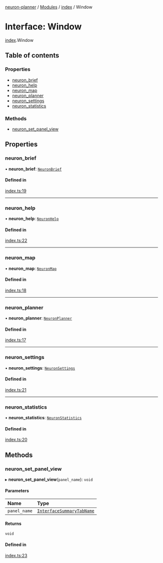 [neuron-planner](../README.md) / [Modules](../modules.md) / [index](../modules/index.md) / Window

# Interface: Window

[index](../modules/index.md).Window

## Table of contents

### Properties

- [neuron\_brief](index.Window.md#neuron_brief)
- [neuron\_help](index.Window.md#neuron_help)
- [neuron\_map](index.Window.md#neuron_map)
- [neuron\_planner](index.Window.md#neuron_planner)
- [neuron\_settings](index.Window.md#neuron_settings)
- [neuron\_statistics](index.Window.md#neuron_statistics)

### Methods

- [neuron\_set\_panel\_view](index.Window.md#neuron_set_panel_view)

## Properties

### neuron\_brief

• **neuron\_brief**: [`NeuronBrief`](../classes/neuron_brief.NeuronBrief.md)

#### Defined in

[index.ts:19](https://github.com/vtol-neuron/neuron-planner/blob/4c781e4/src/js/index.ts#L19)

___

### neuron\_help

• **neuron\_help**: [`NeuronHelp`](../classes/neuron_help.NeuronHelp.md)

#### Defined in

[index.ts:22](https://github.com/vtol-neuron/neuron-planner/blob/4c781e4/src/js/index.ts#L22)

___

### neuron\_map

• **neuron\_map**: [`NeuronMap`](../classes/neuron_map.NeuronMap.md)

#### Defined in

[index.ts:18](https://github.com/vtol-neuron/neuron-planner/blob/4c781e4/src/js/index.ts#L18)

___

### neuron\_planner

• **neuron\_planner**: [`NeuronPlanner`](../classes/neuron_planner.NeuronPlanner.md)

#### Defined in

[index.ts:17](https://github.com/vtol-neuron/neuron-planner/blob/4c781e4/src/js/index.ts#L17)

___

### neuron\_settings

• **neuron\_settings**: [`NeuronSettings`](../classes/neuron_settings.NeuronSettings.md)

#### Defined in

[index.ts:21](https://github.com/vtol-neuron/neuron-planner/blob/4c781e4/src/js/index.ts#L21)

___

### neuron\_statistics

• **neuron\_statistics**: [`NeuronStatistics`](../classes/neuron_statistics.NeuronStatistics.md)

#### Defined in

[index.ts:20](https://github.com/vtol-neuron/neuron-planner/blob/4c781e4/src/js/index.ts#L20)

## Methods

### neuron\_set\_panel\_view

▸ **neuron_set_panel_view**(`panel_name`): `void`

#### Parameters

| Name | Type |
| :------ | :------ |
| `panel_name` | [`InterfaceSummaryTabName`](../enums/neuron_interfaces.InterfaceSummaryTabName.md) |

#### Returns

`void`

#### Defined in

[index.ts:23](https://github.com/vtol-neuron/neuron-planner/blob/4c781e4/src/js/index.ts#L23)
